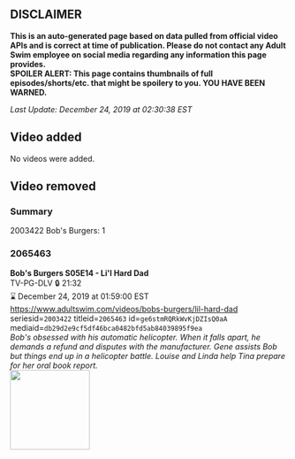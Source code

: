 ## DISCLAIMER
**This is an auto-generated page based on data pulled from official video APIs and is correct at time of publication. Please do not contact any Adult Swim employee on social media regarding any information this page provides.**  
**SPOILER ALERT: This page contains thumbnails of full episodes/shorts/etc. that might be spoilery to you. YOU HAVE BEEN WARNED.**  

_Last Update: December 24, 2019 at 02:30:38 EST_
## Video added
No videos were added.  
## Video removed
### Summary
2003422 Bob's Burgers: 1  
### 2065463
**Bob's Burgers S05E14 - Li'l Hard Dad**  
TV-PG-DLV 🔒 21:32  
⌛ December 24, 2019 at 01:59:00 EST  
https://www.adultswim.com/videos/bobs-burgers/lil-hard-dad  
seriesid=`2003422` titleid=`2065463` id=`ge6stmRQRkWvKjDZIsQ0aA` mediaid=`db29d2e9cf5df46bca0482bfd5ab84039895f9ea`  
_Bob's obsessed with his automatic helicopter. When it falls apart, he demands a refund and disputes with the manufacturer. Gene assists Bob but things end up in a helicopter battle. Louise and Linda help Tina prepare for her oral book report._  
<a href="https://i.cdn.turner.com/adultswim/big/video/lil-hard-dad/bobsburgers_502_air_cid-30HPH.jpg"><img src="https://i.cdn.turner.com/adultswim/big/video/lil-hard-dad/bobsburgers_502_air_cid-30HPH.jpg" height="144px" /></a>
